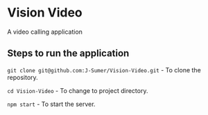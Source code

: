 # Vision Video

A video calling application

## Steps to run the application

``` git clone git@github.com:J-Sumer/Vision-Video.git ``` - To clone the repository.

``` cd Vision-Video ``` - To change to project directory.

``` npm start ``` - To start the server.
